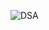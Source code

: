 ![DSA](https://github.com/ShrikarMukesh/data-structure-algorithms/assets/46884233/055bacf2-8157-4ad6-be9b-b2bf93d29f3c)
